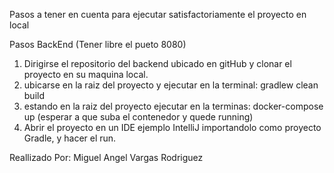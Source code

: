 Pasos a tener en cuenta para ejecutar satisfactoriamente el proyecto en local

Pasos BackEnd (Tener libre el pueto 8080)
1. Dirigirse el repositorio del backend ubicado en gitHub y clonar el proyecto en su maquina local.
2. ubicarse en la raiz del proyecto y ejecutar en la terminal: gradlew clean build
3. estando en la raiz del proyecto ejecutar en la terminas: docker-compose up (esperar a que suba el contenedor y quede running)
4. Abrir el proyecto en un IDE ejemplo IntelliJ importandolo como proyecto Gradle, y hacer el run.

Reallizado Por: Miguel Angel Vargas Rodriguez